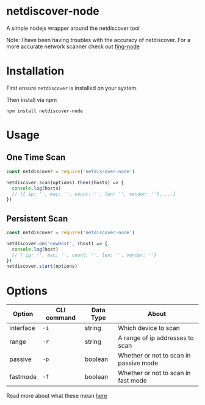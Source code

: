 # netdiscover-node

A simple nodejs wrapper around the netdiscover tool

Note: I have been having troubles with the accuracy of netdiscover. For a more accurate network scanner check out [fing-node](https://github.com/matthewnitschke/fing-node)

# Installation
First ensure `netdiscover` is installed on your system.

Then install via npm
```
npm install netdiscover-node
```

# Usage
## One Time Scan
```javascript
const netdiscover = require('netdiscover-node')

netdiscover.scan(options).then((hosts) => {
  console.log(hosts)
  // [{ ip: '', mac: '', count: '', len: '', vendor: ''}, ...]
})
```

## Persistent Scan
```javascript
const netdiscover = require('netdiscover-node')

netdiscover.on('newHost', (host) => {
  console.log(host)
  // { ip: '', mac: '', count: '', len: '', vendor: ''}
})
netdiscover.start(options)
```

# Options
| Option  | CLI command | Data Type | About |
| ------- | ----------- | --------- | ----- |
| interface  | `-i` | string | Which device to scan |
| range | `-r` | string | A range of ip addresses to scan |
| passive | `-p` | boolean | Whether or not to scan in passive mode |
| fastmode | `-f` | boolean | Whether or not to scan in fast mode |

Read more about what these mean [here](https://github.com/alexxy/netdiscover) 
